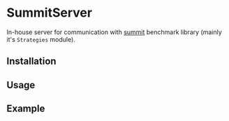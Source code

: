 # SummitServer

In-house server for communication with [summit](https://github.com/sustainable-processes/summit) benchmark library (mainly it's `Strategies` module).

## Installation

## Usage

## Example